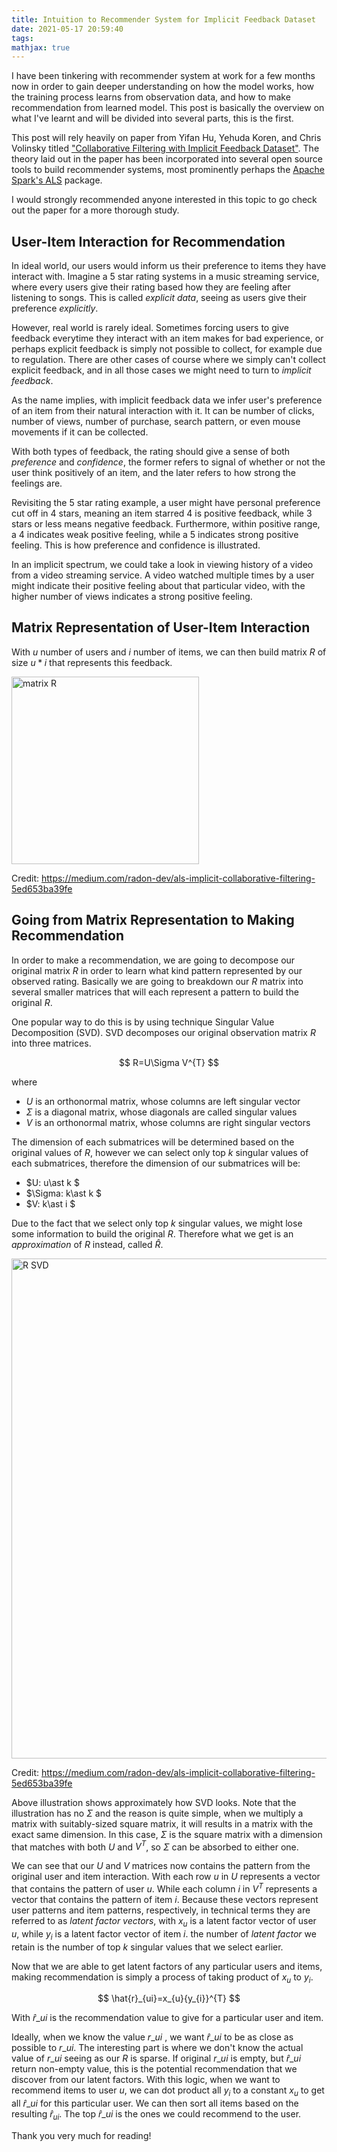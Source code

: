 ```yaml
---
title: Intuition to Recommender System for Implicit Feedback Dataset
date: 2021-05-17 20:59:40
tags:
mathjax: true
---
```


I have been tinkering with recommender system at work for a few months now in order to gain deeper understanding on how the model works, how the training process learns from observation data, and how to make recommendation from learned model. This post is basically the overview on what I've learnt and will be divided into several parts, this is the first.

This post will rely heavily on paper from Yifan Hu, Yehuda Koren, and Chris Volinsky titled ["Collaborative Filtering with Implicit Feedback Dataset"](http://yifanhu.net/PUB/cf.pdf). The theory laid out in the paper has been incorporated into several open source tools to build recommender systems, most prominently perhaps the [Apache Spark's ALS](https://spark.apache.org/docs/2.2.0/ml-collaborative-filtering.html) package.

<!-- more -->

I would strongly recommended anyone interested in this topic to go check out the paper for a more thorough study.

## User-Item Interaction for Recommendation

In ideal world, our users would inform us their preference to items they have interact with. Imagine a 5 star rating systems in a music streaming service, where every users give their rating based how they are feeling after listening to songs. This is called *explicit data*, seeing as users give their preference *explicitly*.

However, real world is rarely ideal. Sometimes forcing users to give feedback everytime they interact with an item makes for bad experience, or perhaps explicit feedback is simply not possible to collect, for example due to regulation. There are other cases of course where we simply can't collect explicit feedback, and in all those cases we might need to turn to *implicit feedback*.

As the name implies, with implicit feedback data we infer user's preference of an item from their natural interaction with it. It can be number of clicks, number of views, number of purchase, search pattern, or even mouse movements if it can be collected.

With both types of feedback, the rating should give a sense of both *preference* and *confidence*, the former refers to signal of whether or not the user think positively of an item, and the later refers to how strong the feelings are.

Revisiting the 5 star rating example, a user might have personal preference cut off in 4 stars, meaning an item starred 4 is positive feedback, while 3 stars or less means negative feedback. Furthermore, within positive range, a 4 indicates weak positive feeling, while a 5 indicates strong positive feeling. This is how preference and confidence is illustrated.

In an implicit spectrum, we could take a look in viewing history of a video from a video streaming service. A video watched multiple times by a user might indicate their positive feeling about that particular video, with the higher number of views indicates a strong positive feeling.

## Matrix Representation of User-Item Interaction

With $u$ number of users and $i$ number of items, we can then build matrix $R$ of size $u\ast i$ that represents this feedback.

<img src="https://iahsanujunda-hosted-files.s3.us-east-2.amazonaws.com/images/matrix-R.png" alt="matrix R" width="300"/>

Credit: https://medium.com/radon-dev/als-implicit-collaborative-filtering-5ed653ba39fe

## Going from Matrix Representation to Making Recommendation

In order to make a recommendation, we are going to decompose our original matrix $R$ in order to learn what kind pattern represented by our observed rating. Basically we are going to breakdown our $R$ matrix into several smaller matrices that will each represent a pattern to build the original $R$.

One popular way to do this is by using technique Singular Value Decomposition (SVD). SVD decomposes our original observation matrix $R$ into three matrices.

<div style="text-align: center;">
$$
R=U\Sigma V^{T}
$$
</div>

where

* $U$ is an orthonormal matrix, whose columns are left singular vector
* $\Sigma$ is a diagonal matrix, whose diagonals are called singular values
* $V$ is an orthonormal matrix, whose columns are right singular vectors

The dimension of each submatrices will be determined based on the original values of $R$, however we can select only top $k$ singular values of each submatrices, therefore the dimension of our submatrices will be:

* $U: u\ast k $
* $\Sigma: k\ast k $
* $V: k\ast i $

Due to the fact that we select only top $k$ singular values, we might lose some information to build the original $R$. Therefore what we get is an *approximation* of $R$ instead, called $\hat{R}$.

<img src="https://iahsanujunda-hosted-files.s3.us-east-2.amazonaws.com/images/R-SVD.png" alt="R SVD" width="800"/>

Credit: https://medium.com/radon-dev/als-implicit-collaborative-filtering-5ed653ba39fe

Above illustration shows approximately how SVD looks. Note that the illustration has no $\Sigma$ and the reason is quite simple, when we multiply a matrix with suitably-sized square matrix, it will results in a matrix with the exact same dimension. In this case, $\Sigma$ is the square matrix with a dimension that matches with both $U$ and $V^{T}$, so $\Sigma$ can be absorbed to either one.

We can see that our $U$ and $V$ matrices now contains the pattern from the original user and item interaction. With each row $u$ in $U$ represents a vector that contains the pattern of user $u$. While each column $i$ in $V^{T}$ represents a vector that contains the pattern of item $i$. Because these vectors represent user patterns and item patterns, respectively, in technical terms they are referred to as *latent factor vectors*, with $x_{u}$ is a latent factor vector of user $u$, while $y_{i}$ is a latent factor vector of item $i$. the number of *latent factor* we retain is the number of top $k$ singular values that we select earlier. 

Now that we are able to get latent factors of any particular users and items, making recommendation is simply a process of taking product of $x_{u}$ to $y_{i}$.

<div style="text-align: center;">
$$
\hat{r}_{ui}=x_{u}{y_{i}}^{T}
$$
</div>

With $\hat{r}\_{ui}$ is the recommendation value to give for a particular user and item.

Ideally, when we know the value $r\_{ui}$ , we want $\hat{r}\_{ui}$ to be as close as possible to $r\_{ui}$. The interesting part is where we don't know the actual value of $r\_{ui}$ seeing as our $R$ is sparse. If original $r\_{ui}$ is empty, but $\hat{r}\_{ui}$ return non-empty value, this is the potential recommendation that we discover from our latent factors. With this logic, when we want to recommend items to user $u$, we can dot product all $y_{i}$ to a constant $x_{u}$ to get all $\hat{r}\_{ui}$ for this particular user. We can then sort all items based on the resulting $\hat{r}_{ui}$. The top $\hat{r}\_{ui}$ is the ones we could recommend to the user.

Thank you very much for reading!
